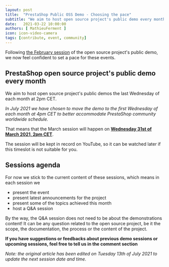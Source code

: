 ```yaml
---
layout: post
title:  "PrestaShop Public OSS Demo - Choosing the pace"
subtitle: "We aim to host open source project's public demo every month"
date:   2021-03-22 10:00:00
authors: [ MathieuFerment ]
icon: icon-video-camera
tags: [contribute, event, community]
---
```


Following [the February session](https://build.prestashop.com/news/public-oss-demo-2/) of the open source project's public demo, we now feel confident to set a pace for these events.

## PrestaShop open source project's public demo every month

We aim to host open source project's public demos the last Wednesday of each month at 2pm CET.

_In July 2021 we have chosen to move the demo to the first Wednesday of each month at 4pm CET to better accommodate PrestaShop community worldwide schedule._

That means that the March session will happen on [**Wednesday 31st of March 2021, 2pm CET**](https://www.youtube.com/watch?v=UJ_XQs8trs4).

The session will be kept in record on YouTube, so it can be watched later if this timeslot is not suitable for you.


## Sessions agenda

For now we stick to the current content of these sessions, which means in each session we
- present the event
- present latest announcements for the project
- present some of the topics achieved this month
- host a Q&A session

By the way, the Q&A session does not need to be about the demonstrations content! It can be any question related to the open source project, be it the scope, the documentation, the process or the content of the project.

**If you have suggestions or feedbacks about previous demo sessions or upcoming sessions, feel free to tell us in the comment section**


_Note: the original article has been edited on Tuesday 13th of July 2021 to update the next session date and time._